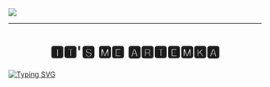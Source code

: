 <gif align="center"> 
  <img src="https://media3.giphy.com/media/ihkiOFNsjcVVTgQHLe/giphy.gif?cid=ecf05e47yrm0r02nk193ekbiaww2cqabl515isyqb9rng6bk&rid=giphy.gif&ct=g" />
</gif>

---

<h1 align="center">🅸🆃'🆂 🅼🅴 🅰🆁🆃🅴🅼🅺🅰</h1>
<a href="https://git.io/typing-svg"><img src="https://readme-typing-svg.herokuapp.com?font=Fira+Code&pause=1000&color=000000&width=435&lines=%F0%9D%95%80++%F0%9D%95%92%F0%9D%95%9D%F0%9D%95%A8%F0%9D%95%92%F0%9D%95%AA%F0%9D%95%A4+%F0%9D%95%A8%F0%9D%95%92%F0%9D%95%9F%F0%9D%95%9F%F0%9D%95%92+%F0%9D%95%A4%F0%9D%95%9D%F0%9D%95%96%F0%9D%95%96%F0%9D%95%A1" align="center" alt="Typing SVG" /></a>
